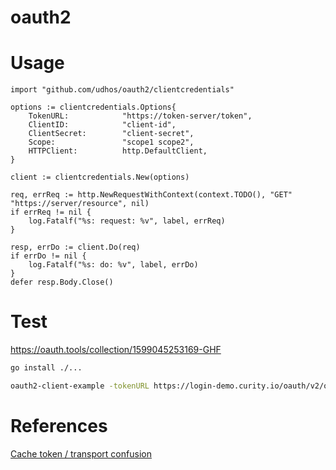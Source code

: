 # oauth2

# Usage

```golang
import "github.com/udhos/oauth2/clientcredentials"

options := clientcredentials.Options{
    TokenURL:            "https://token-server/token",
    ClientID:            "client-id",
    ClientSecret:        "client-secret",
    Scope:               "scope1 scope2",
    HTTPClient:          http.DefaultClient,
}

client := clientcredentials.New(options)

req, errReq := http.NewRequestWithContext(context.TODO(), "GET" "https://server/resource", nil)
if errReq != nil {
    log.Fatalf("%s: request: %v", label, errReq)
}

resp, errDo := client.Do(req)
if errDo != nil {
    log.Fatalf("%s: do: %v", label, errDo)
}
defer resp.Body.Close()
```

# Test

https://oauth.tools/collection/1599045253169-GHF

```bash
go install ./...

oauth2-client-example -tokenURL https://login-demo.curity.io/oauth/v2/oauth-token -clientID demo-backend-client -clientSecret MJlO3binatD9jk1
```

# References

[Cache token / transport confusion](https://github.com/golang/oauth2/issues/84)

